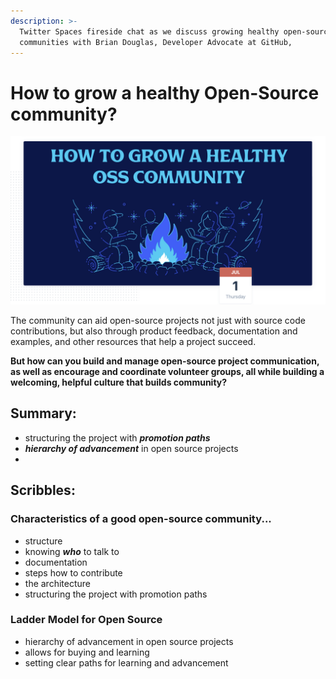 ```yaml
---
description: >-
  Twitter Spaces fireside chat as we discuss growing healthy open-source
  communities with Brian Douglas, Developer Advocate at GitHub,
---
```


# How to grow a healthy Open-Source community?

![](../.gitbook/assets/screenshot-2021-07-01-at-3.00.48-am.png)

The community can aid open-source projects not just with source code contributions, but also through product feedback, documentation and examples, and other resources that help a project succeed.   
  
**But how can you build and manage open-source project communication, as well as encourage and coordinate volunteer groups, all while building a welcoming, helpful culture that builds community?**

## Summary:

* structuring the project with _**promotion paths**_
* _**hierarchy of advancement**_ in open source projects
* 










## Scribbles:

###  **Characteristics of a good open-source community...**

* structure
* knowing _**who**_ to talk to
* documentation
* steps how to contribute
* the architecture
* structuring the project with promotion paths

### Ladder Model for Open Source

* hierarchy of advancement in open source projects
* allows for buying and learning 
* setting clear paths for learning and advancement

###      







